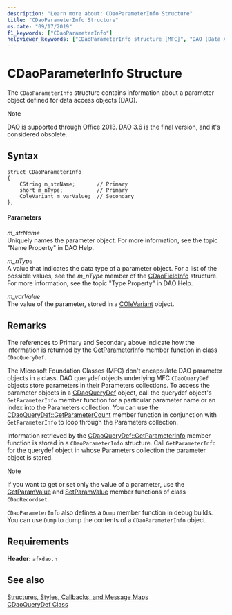 ```yaml
---
description: "Learn more about: CDaoParameterInfo Structure"
title: "CDaoParameterInfo Structure"
ms.date: "09/17/2019"
f1_keywords: ["CDaoParameterInfo"]
helpviewer_keywords: ["CDaoParameterInfo structure [MFC]", "DAO (Data Access Objects), Parameters collection"]
---
```

# CDaoParameterInfo Structure

The `CDaoParameterInfo` structure contains information about a parameter object defined for data access objects (DAO).

> [!NOTE]
> DAO is supported through Office 2013. DAO 3.6 is the final version, and it's considered obsolete.

## Syntax

```
struct CDaoParameterInfo
{
    CString m_strName;       // Primary
    short m_nType;           // Primary
    ColeVariant m_varValue;  // Secondary
};
```

#### Parameters

*m_strName*<br/>
Uniquely names the parameter object. For more information, see the topic "Name Property" in DAO Help.

*m_nType*<br/>
A value that indicates the data type of a parameter object. For a list of the possible values, see the *m_nType* member of the [CDaoFieldInfo](../../mfc/reference/cdaofieldinfo-structure.md) structure. For more information, see the topic "Type Property" in DAO Help.

*m_varValue*<br/>
The value of the parameter, stored in a [COleVariant](../../mfc/reference/colevariant-class.md) object.

## Remarks

The references to Primary and Secondary above indicate how the information is returned by the [GetParameterInfo](../../mfc/reference/cdaoquerydef-class.md#getparameterinfo) member function in class `CDaoQueryDef`.

The Microsoft Foundation Classes (MFC) don't encapsulate DAO parameter objects in a class. DAO querydef objects underlying MFC `CDaoQueryDef` objects store parameters in their Parameters collections. To access the parameter objects in a [CDaoQueryDef](../../mfc/reference/cdaoquerydef-class.md) object, call the querydef object's `GetParameterInfo` member function for a particular parameter name or an index into the Parameters collection. You can use the [CDaoQueryDef::GetParameterCount](../../mfc/reference/cdaoquerydef-class.md#getparametercount) member function in conjunction with `GetParameterInfo` to loop through the Parameters collection.

Information retrieved by the [CDaoQueryDef::GetParameterInfo](../../mfc/reference/cdaoquerydef-class.md#getparameterinfo) member function is stored in a `CDaoParameterInfo` structure. Call `GetParameterInfo` for the querydef object in whose Parameters collection the parameter object is stored.

> [!NOTE]
> If you want to get or set only the value of a parameter, use the [GetParamValue](../../mfc/reference/cdaorecordset-class.md#getparamvalue) and [SetParamValue](../../mfc/reference/cdaorecordset-class.md#setparamvalue) member functions of class `CDaoRecordset`.

`CDaoParameterInfo` also defines a `Dump` member function in debug builds. You can use `Dump` to dump the contents of a `CDaoParameterInfo` object.

## Requirements

**Header:** `afxdao.h`

## See also

[Structures, Styles, Callbacks, and Message Maps](../../mfc/reference/structures-styles-callbacks-and-message-maps.md)<br/>
[CDaoQueryDef Class](../../mfc/reference/cdaoquerydef-class.md)
